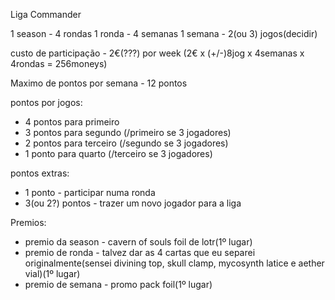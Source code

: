 Liga Commander

1 season - 4 rondas
1 ronda - 4 semanas
1 semana - 2(ou 3) jogos(decidir)

custo de participação - 2€(???) por week (2€ x (+/-)8jog x 4semanas x 4rondas = 256moneys)

Maximo de pontos por semana - 12 pontos

pontos por jogos:
- 4 pontos para primeiro
- 3 pontos para segundo (/primeiro se 3 jogadores)
- 2 pontos para terceiro (/segundo se 3 jogadores)
- 1 ponto para quarto (/terceiro se 3 jogadores)

pontos extras:
- 1 ponto - participar numa ronda
- 3(ou 2?) pontos - trazer um novo jogador para a liga

Premios:
- premio da season - cavern of souls foil de lotr(1º lugar)
- premio de ronda - talvez dar as 4 cartas que eu separei originalmente(sensei divining top, skull clamp, mycosynth latice e aether vial)(1º lugar)
- premio de semana - promo pack foil(1º lugar)
